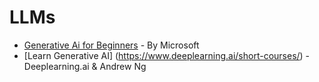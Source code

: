 # LLMs
- [Generative Ai for Beginners](https://github.com/microsoft/generative-ai-for-beginners) - By Microsoft
- [Learn Generative AI] (https://www.deeplearning.ai/short-courses/) - Deeplearning.ai & Andrew Ng
